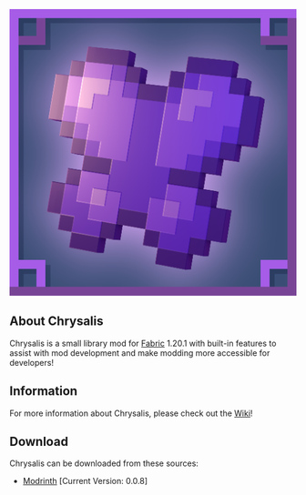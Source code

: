 ![github_icon](images/mod_icon.png)

## **About Chrysalis**

Chrysalis is a small library mod for [Fabric](https://fabricmc.net) 1.20.1 with built-in features to assist with mod development and make modding more accessible for developers!

## **Information**

For more information about Chrysalis, please check out the [Wiki](https://github.com/Sydokiddo/chrysalis/wiki)!

## **Download**

Chrysalis can be downloaded from these sources:

* [Modrinth](https://modrinth.com/mod/chrysalis) [Current Version: 0.0.8]
